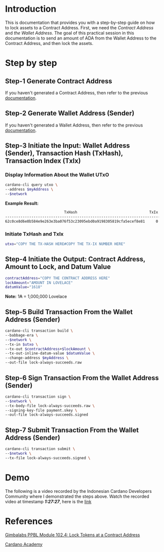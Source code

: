 # Introduction

This is documentation that provides you with a step-by-step guide on how to lock assets to a Contract Address. First, we need the _Contract Address_ and _the Wallet Address_. The goal of this practical session in this documentation is to send an amount of ADA from the Wallet Address to the Contract Address, and then lock the assets.

# Step by step

## Step-1 Generate Contract Address

If you haven't generated a Contract Address, then refer to the previous [documentation](https://github.com/ValdryanIvandito/cardano-lock-unlocking-assets-guides/blob/main/generate-contract-address-eng.md).

## Step-2 Generate Wallet Address (Sender)

If you haven't generated a Wallet Address, then refer to the previous [documentation](https://github.com/ValdryanIvandito/cardano-cli-simplified/blob/main/1-generate-wallet-address.md).

## Step-3 Initiate the Input: Wallet Address (Sender), Transaction Hash (TxHash), Transaction Index (TxIx)

### Display Information About the Wallet UTxO

```bash
cardano-cli query utxo \
--address $myAddress \
--$network
```

**Example Result:**

```bash
                           TxHash                                 TxIx        Amount
--------------------------------------------------------------------------------------
62c0ce8d6e0b584e9e263e3ba076f53c23095ebd0a9198305819cfa5ecef8e81     0        1000000000 lovelace + TxOutDatumNone
```

### Initiate TxHash and TxIx

```bash
utxo="COPY THE TX-HASH HERE#COPY THE TX-IX NUMBER HERE"
```

## Step-4 Initiate the Output: Contract Address, Amount to Lock, and Datum Value

```bash
contractAddress="COPY THE CONTRACT ADDRESS HERE"
lockAmount="AMOUNT IN LOVELACE"
datumValue="1618"
```

**Note:** 1₳ = 1,000,000 Lovelace

## Step-5 Build Transaction From the Wallet Address (Sender)

```bash
cardano-cli transaction build \
--babbage-era \
--$network \
--tx-in $utxo \
--tx-out $contractAddress+$lockAmount \
--tx-out-inline-datum-value $datumValue \
--change-address $myAddress \
--out-file lock-always-succeeds.raw
```

## Step-6 Sign Transaction From the Wallet Address (Sender)

```bash
cardano-cli transaction sign \
--$network \
--tx-body-file lock-always-succeeds.raw \
--signing-key-file payment.skey \
--out-file lock-always-succeeds.signed
```

## Step-7 Submit Transaction From the Wallet Address (Sender)

```bash
cardano-cli transaction submit \
--$network \
--tx-file lock-always-succeeds.signed \
```

# Demo

The following is a video recorded by the Indonesian Cardano Developers Community where I demonstrated the steps above. Watch the recorded video at timestamp **_1:27:27_**, here is the [link](https://youtu.be/03hXLZ_07N0?list=PLUj8499OocHiL8gXPv8wMlLW-zIcyYdrQ)

# References

[Gimbalabs PPBL Module 102.4: Lock Tokens at a Contract Address](https://plutuspbl.io/modules/102/1024)

[Cardano Academy](https://academy.cardanofoundation.org/)
